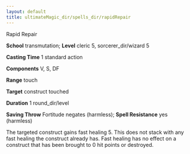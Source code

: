 ```yaml
---
layout: default
title: ultimateMagic_dir/spells_dir/rapidRepair
---
```

Rapid Repair

**School** transmutation; **Level** cleric 5, sorcerer_dir/wizard 5

**Casting Time** 1 standard action

**Components** V, S, DF

**Range** touch

**Target** construct touched

**Duration** 1 round_dir/level

**Saving Throw** Fortitude negates (harmless); **Spell Resistance** yes (harmless)

The targeted construct gains fast healing 5. This does not stack with any fast healing the construct already has. Fast healing has no effect on a construct that has been brought to 0 hit points or destroyed.

